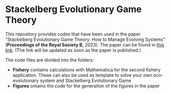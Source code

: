 # Stackelberg Evolutionary Game Theory
 
This repository provides codes that have been used in the paper "Stackelberg Evolutionary Game Theory: How to Manage Evolving Systems" (**Proceedings of the Royal Society B**, 2023). The paper can be found in [this link](https://doi.org/0000000000). (The link will be updated as soon as the paper is published.)

The code files are divided into the folders:
- **Fishery** contains calculations with Mathematica for the second fishery application. These can also be used as template to solve your own eco-evolutionary system and Stackelberg Evolutionary Game
- **Figures**  ontains the code for the generation of the figures in the paper




